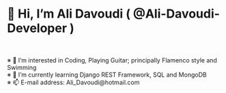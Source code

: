<!---
Ali-Davoudi-Developer/Ali-Davoudi-Developer is a ✨ special ✨ repository because its `README.md` (this file) appears on your GitHub profile.
You can click the Preview link to take a look at your changes.
--->

<!DOCTYPE html>
<html>
<head>
	<meta charset="utf-8">
</head>
<body>
    <h1>
        👋 Hi, I’m Ali Davoudi ( @Ali-Davoudi-Developer )
    </h1>
	<br>
   <p>
   		※ 👀 I’m interested in Coding, Playing Guitar; principally Flamenco style and Swimming
       <br>
		※ 🌱 I’m currently learning Django REST Framework, SQL and MongoDB
       <br>
		※ 📫 E-mail address: Ali_Davoudi@hotmail.com
   </p>
    

</body>
</html>
